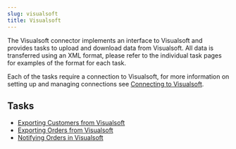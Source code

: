 ```yaml
---
slug: visualsoft
title: Visualsoft
---
```

The Visualsoft connector implements an interface to Visualsoft and provides tasks to upload and download data from Visualsoft. All data is transferred using an XML format, please refer to the individual task pages for examples of the format for each task.

Each of the tasks require a connection to Visualsoft, for more information on setting up and managing connections see [Connecting to Visualsoft](connecting-to-visualsoft).

## Tasks

* [Exporting Customers from Visualsoft](exporting-customers-from-visualsoft)
* [Exporting Orders from Visualsoft](exporting-orders-from-visualsoft)
* [Notifying Orders in Visualsoft](notifying-orders-in-visualsoft)